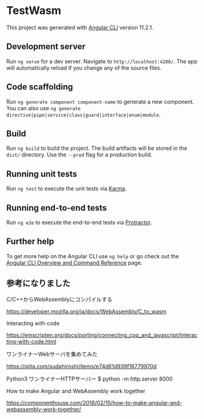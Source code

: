 # TestWasm

This project was generated with [Angular CLI](https://github.com/angular/angular-cli) version 11.2.1.

## Development server

Run `ng serve` for a dev server. Navigate to `http://localhost:4200/`. The app will automatically reload if you change any of the source files.

## Code scaffolding

Run `ng generate component component-name` to generate a new component. You can also use `ng generate directive|pipe|service|class|guard|interface|enum|module`.

## Build

Run `ng build` to build the project. The build artifacts will be stored in the `dist/` directory. Use the `--prod` flag for a production build.

## Running unit tests

Run `ng test` to execute the unit tests via [Karma](https://karma-runner.github.io).

## Running end-to-end tests

Run `ng e2e` to execute the end-to-end tests via [Protractor](http://www.protractortest.org/).

## Further help

To get more help on the Angular CLI use `ng help` or go check out the [Angular CLI Overview and Command Reference](https://angular.io/cli) page.

## 参考になりました

C/C++からWebAssemblyにコンパイルする

https://developer.mozilla.org/ja/docs/WebAssembly/C_to_wasm

Interacting with code

https://emscripten.org/docs/porting/connecting_cpp_and_javascript/Interacting-with-code.html


ワンライナーWebサーバを集めてみた

https://qiita.com/sudahiroshi/items/e74d61d939f18779970d

Python3 ワンライナーHTTPサーバー
$ python -m http.server 8000


How to make Angular and WebAssembly work together

https://componenthouse.com/2018/02/15/how-to-make-angular-and-webassembly-work-together/
